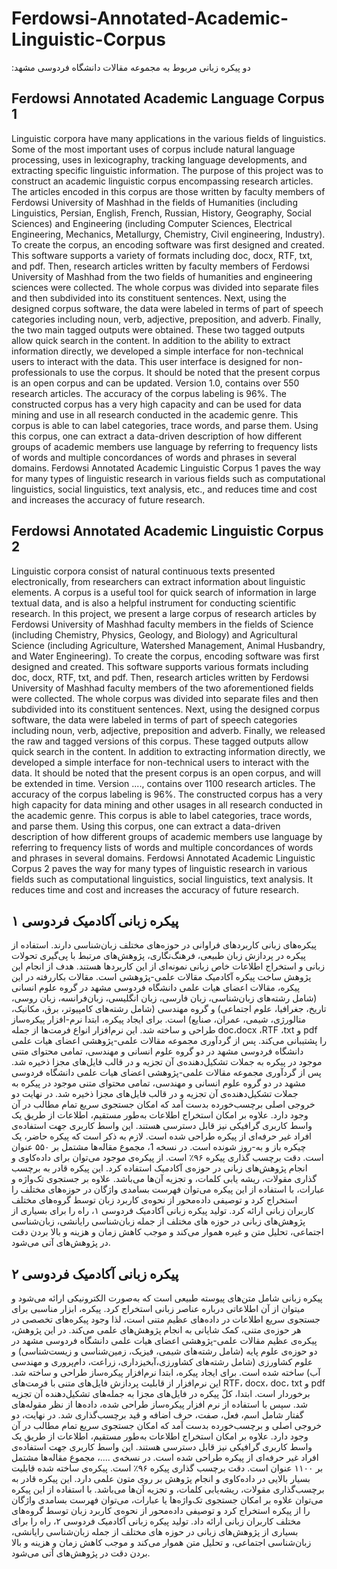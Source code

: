 # Ferdowsi-Annotated-Academic-Linguistic-Corpus
:دو پیکره زبانی مربوط به مجموعه مقالات دانشگاه فردوسی مشهد

## Ferdowsi Annotated Academic Language Corpus 1
Linguistic corpora have many applications in the various fields of linguistics. Some of the most important uses of corpus include natural language processing, uses in lexicography, tracking language developments, and extracting specific linguistic information. The purpose of this project was to construct an academic linguistic corpus encompassing research articles. The articles encoded in this corpus are those written by faculty members of Ferdowsi University of Mashhad in the fields of Humanities (including Linguistics, Persian, English, French, Russian, History, Geography, Social Sciences) and Engineering (including Computer Sciences, Electrical Engineering, Mechanics, Metallurgy, Chemistry, Civil engineering, Industry). To create the corpus, an encoding software was first designed and created. This software supports a variety of formats including doc, docx, RTF, txt, and pdf. Then, research articles written by faculty members of Ferdowsi University of Mashhad from the two fields of humanities and engineering sciences were collected. The whole corpus was divided into separate files and then subdivided into its constituent sentences. Next, using the designed corpus software, the data were labeled in terms of part of speech categories including noun, verb, adjective, preposition, and adverb. Finally, the two main tagged outputs were obtained. These two tagged outputs allow quick search in the content. In addition to the ability to extract information directly, we developed a simple interface for non-technical users to interact with the data.  This user interface is designed for non-professionals to use the corpus. It should be noted that the present corpus is an open corpus and can be updated. Version 1.0, contains over 550 research articles. The accuracy of the corpus labeling is 96%. The constructed corpus has a very high capacity and can be used for data mining and use in all research conducted in the academic genre. This corpus is able to can label categories, trace words, and parse them. Using this corpus, one can extract a data-driven description of how different groups of academic members use language by referring to frequency lists of words and multiple concordances of words and phrases in several domains.  Ferdowsi Annotated Academic Linguistic Corpus 1 paves the way for many types of linguistic research in various fields such as computational linguistics, social linguistics, text analysis, etc., and reduces time and cost and increases the accuracy of future research.

## Ferdowsi Annotated Academic Linguistic Corpus 2
Linguistic corpora consist of natural continuous texts presented electronically, from researchers can extract information about linguistic elements. A corpus is a useful tool for quick search of information in large textual data, and is also a helpful instrument for conducting scientific research. In this project, we present a large corpus of research articles by Ferdowsi University of Mashhad faculty members in the fields of Science (including Chemistry, Physics, Geology, and Biology) and Agricultural Science (including Agriculture, Watershed Management, Animal Husbandry, and Water Engineering). To create the corpus, encoding software was first designed and created. This software supports various formats including doc, docx, RTF, txt, and pdf. Then, research articles written by Ferdowsi University of Mashhad faculty members of the two aforementioned fields were collected. The whole corpus was divided into separate files and then subdivided into its constituent sentences. Next, using the designed corpus software, the data were labeled in terms of part of speech categories including noun, verb, adjective, preposition and adverb. Finally, we released the raw and tagged versions of this corpus. These tagged outputs allow quick search in the content. In addition to extracting information directly, we developed a simple interface for non-technical users to interact with the data. It should be noted that the present corpus is an open corpus, and will be extended in time. Version ...., contains over 1100 research articles. The accuracy of the corpus labeling is 96%. The constructed corpus has a very high capacity for data mining and other usages in all research conducted in the academic genre. This corpus is able to label categories, trace words, and parse them. Using this corpus, one can extract a data-driven description of how different groups of academic members use language by referring to frequency lists of words and multiple concordances of words and phrases in several domains. Ferdowsi Annotated Academic Linguistic Corpus 2 paves the way for many types of linguistic research in various fields such as computational linguistics, social linguistics, text analysis. It reduces time and cost and increases the accuracy of future research.

## پیکره زبانی آکادمیک فردوسی ۱ 
پیکره‌های زبانی کاربردهای فراوانی در حوزه‌های مختلف زبان‌شناسی دارند. استفاده از پیکره در پردازش زبان طبیعی، فرهنگ‌نگاری، پژوهش‌های مرتبط با پی‌گیری تحولات زبانی و استخراج اطلاعات خاص زبانی نمونه‌ای از این کاربردها هستند. هدف از انجام این پژوهش ساخت پیکره آکادمیک مقالات علمی‌-پژوهشی است. مقالات بکار‌رفته در این پیکره، مقالات اعضای هیات علمی دانشگاه فردوسی مشهد در گروه علوم انسانی (شامل رشته‌های زبان‌شناسی، زبان فارسی، زبان انگلیسی، زبان‌فرانسه، زبان روسی، تاریخ، جغرافیا، علوم اجتماعی) و گروه مهندسی (شامل رشته‌های کامپیوتر، برق، مکانیک، متالورژی، شیمی، عمران، صنایع) است.  برای ایجاد پیکره، ابتدا نرم-افزار پیکره‌ساز طراحی و ساخته شد. این نرم‌افزار انواع فرمت‌ها از جمله doc،docx ،RTF ،txt  و pdf را پشتیبانی می‌کند. پس از گردآوری مجموعه مقالات علمی-پژوهشی اعضای هیات علمی دانشگاه فردوسی مشهد در دو گروه علوم انسانی و مهندسی، تمامی محتوای متنی موجود در پیکره به جملات تشکیل‌دهنده‌ی آن تجزیه و در قالب فایل‌های مجزا ذخیره شد. پس از گردآوری مجموعه مقالات علمی-پژوهشی اعضای هیات علمی دانشگاه فردوسی مشهد در دو گروه علوم انسانی و مهندسی، تمامی محتوای متنی موجود در پیکره به جملات تشکیل‌دهنده‌ی آن تجزیه و در قالب فایل‌های مجزا ذخیره شد. در نهایت دو خروجی اصلی برچسب‌خورده بدست آمد که امکان جستجوی سریع تمام مطالب در آن وجود دارد. علاوه ‌بر امکان استخراج اطلاعات به‌طور مستقیم، اطلاعات از طریق یک واسط کاربری گرافیکی نیز قابل دسترسی هستند. این واسط کاربری جهت استفاده‌ی افراد غیر حرفه‌ای از پیکره طراحی شده است. لازم به ذکر است که پیکره حاضر، یک چیکره باز و به-روز شونده است. در نسخه 1، مجموع مقاله‌ها مشتمل بر ۵۵۰ عنوان است.  دقت برچسب گذاری پیکره ۹۶٪ است. از پیکره‌ی موجود می‌توان برای داده‌کاوی و انجام پژوهش‌های زبانی در حوزه‌ی آکادمیک استفاده کرد. این پیکره قادر به برچسب گذاری مقولات، ریشه ‌یابی کلمات، و تجزیه آن‌ها می‌باشد. علاوه بر جستجوی تک‌واژه و عبارات، با استفاده از این پیکره می‌توان فهرست بسامدی واژگان در حوزه‌های مختلف را استخراج کرد و توصیفی داده‌محور از نحوه‌ی کاربرد زبان توسط گروه‌های مختلف کاربران زبانی ارائه کرد. تولید پیکره زبانی آکادمیک فردوسی ۱، راه را برای بسیاری از پژوهش‌های زبانی در حوزه‌ های مختلف از جمله زبان‌شناسی رایانشی، زبان‌شناسی اجتماعی، تحلیل متن و غیره هموار می‌کند و موجب کاهش زمان و هزینه و بالا بردن دقت در پژوهش‌های آتی می‌شود.
## پیکره زبانی آکادمیک فردوسی ۲
پیکره زبانی شامل متن‌های پیوسته طبیعی است که به‌صورت الکترونیکی ارائه می‌شود و می‏توان از آن اطلاعاتی درباره عناصر زبانی استخراج کرد. پیکره، ابزار مناسبی برای جستجوی سریع اطلاعات در داده‌های عظیم متنی است، لذا وجود پیکره‌های تخصصی در هر حوزه‌ی متنی، کمک شایانی به انجام پژوهش‌های علمی می‌کند. در این پژوهش، پیکره‌ی عظیم مقالات علمی-‌پژوهشی اعضای هیات علمی دانشگاه فردوسی مشهد در دو حوزه‌ی علوم پایه (شامل رشته‌های شیمی، فیزیک، زمین‌شناسی و زیست‌شناسی) و علوم کشاورزی (شامل رشته‌های کشاورزی،آبخیزداری، زراعت، دام‌پروری و مهندسی آب) ساخته شده ‌است. برای ایجاد پیکره، ابتدا نرم‌افزار پیکره‌ساز طراحی و ساخته شد. این نرم‌افزار از قابلیت پردازش فایل‌های متنی با فرمت‌های RTF، docx، doc، txt و pdf برخوردار است. ابتدا، کلّ پیکره در فایل‌های مجزا به جمله‌های تشکیل‌دهنده آن تجزیه شد. سپس با استفاده از نرم افزار پیکره‌ساز طراحی شده، داده‌ها از نظر مقوله‌های گفتار شامل اسم، فعل، صفت، حرف اضافه و قید برچسب‌گذاری شد. در نهایت، دو خروجی  اصلی و برچسب‌خورده بدست آمد که امکان جستجوی سریع تمام مطالب در آن وجود دارد. علاوه ‌بر امکان استخراج اطلاعات به‌طور مستقیم، اطلاعات از طریق یک واسط کاربری گرافیکی نیز قابل دسترسی هستند. این واسط کاربری جهت استفاده‌ی افراد غیر حرفه‌ای از پیکره طراحی شده است. در نسخه‌ی ....، مجموع مقاله‌ها مشتمل بر ۱۱۰۰ عنوان است.  دقت برچسب گذاری پیکره ۹۶٪ است. پیکره‌ی ساخته شده قابلیت بسیار بالایی در داده‌کاوی و انجام پژوهش بر روی متون علمی دارد. این پیکره قادر به برچسب‌گذاری مقولات، ریشه‌‌یابی کلمات، و تجزیه آن‌ها می‌باشد. با استفاده از این پیکره می‌توان علاوه بر امکان جستجوی تک‌واژه‌ها یا عبارات، می‌توان فهرست بسامدی واژگان را از پیکره استخراج کرد و توصیفی داده‌محور از نحوه‌ی کاربرد زبان توسط گروه‌های مختلف کاربران زبانی ارائه داد.  تولید پیکره زبانی آکادمیک فردوسی ۲، راه را برای بسیاری از پژوهش‌های زبانی در حوزه‌ های مختلف از جمله زبان‌شناسی رایانشی، زبان‌شناسی اجتماعی،  و تحلیل متن هموار می‌کند و موجب کاهش زمان و هزینه و بالا بردن دقت در پژوهش‌‌های آتی می‌شود.
